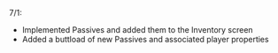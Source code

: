 7/1:

- Implemented Passives and added them to the Inventory screen
- Added a buttload of new Passives and associated player properties
